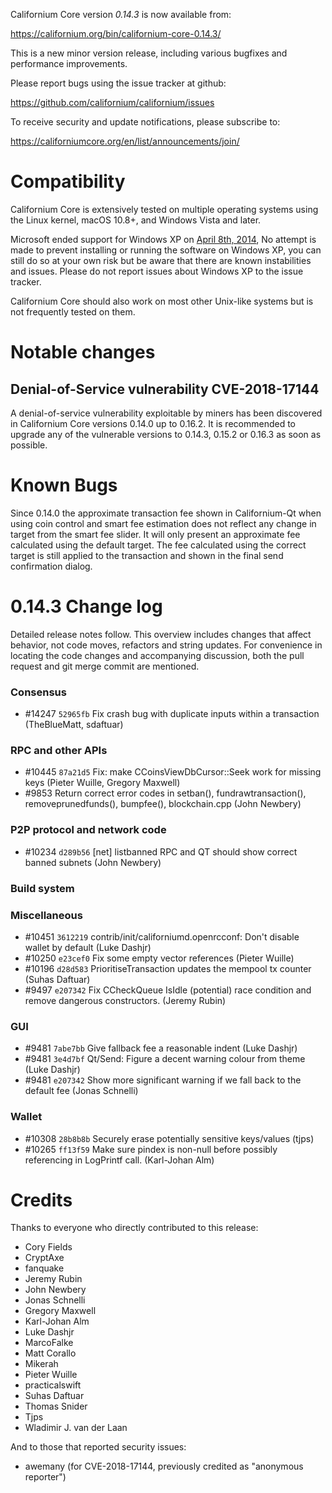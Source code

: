 Californium Core version *0.14.3* is now available from:

  <https://californium.org/bin/californium-core-0.14.3/>

This is a new minor version release, including various bugfixes and
performance improvements.

Please report bugs using the issue tracker at github:

  <https://github.com/californium/californium/issues>

To receive security and update notifications, please subscribe to:

  <https://californiumcore.org/en/list/announcements/join/>

Compatibility
==============

Californium Core is extensively tested on multiple operating systems using
the Linux kernel, macOS 10.8+, and Windows Vista and later.

Microsoft ended support for Windows XP on [April 8th, 2014](https://www.microsoft.com/en-us/WindowsForBusiness/end-of-xp-support),
No attempt is made to prevent installing or running the software on Windows XP, you
can still do so at your own risk but be aware that there are known instabilities and issues.
Please do not report issues about Windows XP to the issue tracker.

Californium Core should also work on most other Unix-like systems but is not
frequently tested on them.

Notable changes
===============

Denial-of-Service vulnerability CVE-2018-17144
 -------------------------------

A denial-of-service vulnerability exploitable by miners has been discovered in
Californium Core versions 0.14.0 up to 0.16.2. It is recommended to upgrade any of
the vulnerable versions to 0.14.3, 0.15.2 or 0.16.3 as soon as possible.

Known Bugs
==========

Since 0.14.0 the approximate transaction fee shown in Californium-Qt when using coin
control and smart fee estimation does not reflect any change in target from the
smart fee slider. It will only present an approximate fee calculated using the
default target. The fee calculated using the correct target is still applied to
the transaction and shown in the final send confirmation dialog.

0.14.3 Change log
=================

Detailed release notes follow. This overview includes changes that affect
behavior, not code moves, refactors and string updates. For convenience in locating
the code changes and accompanying discussion, both the pull request and
git merge commit are mentioned.

### Consensus
- #14247 `52965fb` Fix crash bug with duplicate inputs within a transaction (TheBlueMatt, sdaftuar)
 
### RPC and other APIs

- #10445 `87a21d5` Fix: make CCoinsViewDbCursor::Seek work for missing keys (Pieter Wuille, Gregory Maxwell)
- #9853 Return correct error codes in setban(), fundrawtransaction(), removeprunedfunds(), bumpfee(), blockchain.cpp (John Newbery)


### P2P protocol and network code

- #10234 `d289b56` [net] listbanned RPC and QT should show correct banned subnets (John Newbery)

### Build system


### Miscellaneous

- #10451 `3612219` contrib/init/californiumd.openrcconf: Don't disable wallet by default (Luke Dashjr)
- #10250 `e23cef0` Fix some empty vector references (Pieter Wuille)
- #10196 `d28d583` PrioritiseTransaction updates the mempool tx counter (Suhas Daftuar)
- #9497 `e207342` Fix CCheckQueue IsIdle (potential) race condition and remove dangerous constructors. (Jeremy Rubin)

### GUI

- #9481 `7abe7bb` Give fallback fee a reasonable indent (Luke Dashjr)
- #9481 `3e4d7bf` Qt/Send: Figure a decent warning colour from theme (Luke Dashjr)
- #9481 `e207342` Show more significant warning if we fall back to the default fee (Jonas Schnelli)

### Wallet

- #10308 `28b8b8b` Securely erase potentially sensitive keys/values (tjps)
- #10265 `ff13f59` Make sure pindex is non-null before possibly referencing in LogPrintf call. (Karl-Johan Alm)

Credits
=======

Thanks to everyone who directly contributed to this release:

- Cory Fields
- CryptAxe
- fanquake
- Jeremy Rubin
- John Newbery
- Jonas Schnelli
- Gregory Maxwell
- Karl-Johan Alm
- Luke Dashjr
- MarcoFalke
- Matt Corallo
- Mikerah
- Pieter Wuille
- practicalswift
- Suhas Daftuar
- Thomas Snider
- Tjps
- Wladimir J. van der Laan

And to those that reported security issues:

- awemany (for CVE-2018-17144, previously credited as "anonymous reporter")

